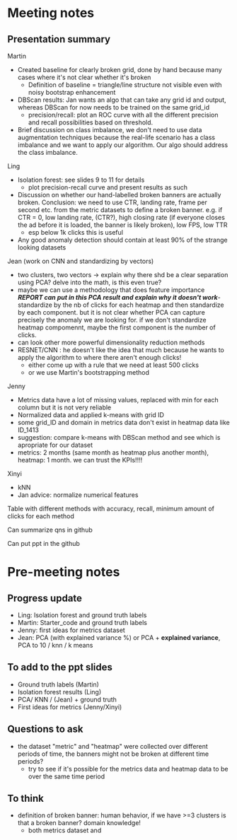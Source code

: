 # Meeting notes
## Presentation summary
Martin
- Created baseline for clearly broken grid, done by hand because many cases where it's not clear whether it's broken
  - Definition of baseline = triangle/line structure not visible even with noisy bootstrap enhancement
- DBScan results: Jan wants an algo that can take any grid id and output, whereas DBScan for now needs to be trained on the same grid_id
  - precision/recall: plot an ROC curve with all the different precision and recall possibilities based on threshold.
- Brief discussion on class imbalance, we don't need to use data augmentation techniques because the real-life scenario has a class imbalance and we want to apply our algorithm. Our algo should address the class imbalance.

Ling
- Isolation forest: see slides 9 to 11 for details 
  - plot precision-recall curve and present results as such
- Discussion on whether our hand-labelled broken banners are actually broken. Conclusion: we need to use CTR, landing rate, frame per second etc. from the metric datasets to define a broken banner. e.g. if CTR = 0, low landing rate, (CTR?), high closing rate (if everyone closes the ad before it is loaded, the banner is likely broken), low FPS, low TTR 
  - esp below 1k clicks this is useful
- Any good anomaly detection should contain at least 90% of the strange looking datasets

Jean (work on CNN and standardizing by vectors)
- two clusters, two vectors -> explain why there shd be a clear separation using PCA? delve into the math, is this even true? 
- maybe we can use a methodology that does feature importance 
***REPORT can put in this PCA result and explain why it doesn't work***- standardize by the nb of clicks for each heatmap and then standardize by each component. but it is not clear whether PCA can capture precisely the anomaly we are looking for. if we don't standardize heatmap compomennt, maybe the first component is the number of clicks.
- can look other more powerful dimensionality reduction methods
- RESNET/CNN : he doesn't like the idea that much because he wants to apply the algorithm to where there aren't enough clicks!
  - either come up with a rule that we need at least 500 clicks
  - or we use Martin's bootstrapping method


Jenny
- Metrics data have a lot of missing values, replaced with min for each column but it is not very reliable
- Normalized data and applied k-means with grid ID 
- some grid_ID and domain in metrics data don't exist in heatmap data like ID_1413
- suggestion: compare k-means with DBScan method and see which is apropriate for our dataset
- metrics: 2 months (same month as heatmap plus another month), heatmap: 1 month. we can trust the KPIs!!!!

Xinyi
- kNN 
- Jan advice: normalize numerical features


Table with different methods with accuracy, recall, minimum amount of clicks for each method

Can summarize qns in github

Can put ppt in the github

# Pre-meeting notes

## Progress update
- Ling: Isolation forest and ground truth labels
- Martin: Starter_code and ground truth labels
- Jenny: first ideas for metrics dataset
- Jean: PCA (with explained variance %) or PCA + **explained variance**, PCA to 10 / knn / k means


## To add to the ppt slides
- Ground truth labels (Martin)
- Isolation forest results (Ling)
- PCA/ KNN / (Jean) + ground truth
- First ideas for metrics (Jenny/Xinyi)

## Questions to ask
- the dataset "metric" and "heatmap" were collected over different periods of time, the banners might not be broken at different time periods? 
  - try to see if it's possible for the metrics data and heatmap data to be over the same time period


## To think
- definition of broken banner: human behavior, if we have >=3 clusters is that a broken banner? domain knowledge! 
    - both metrics dataset and 
